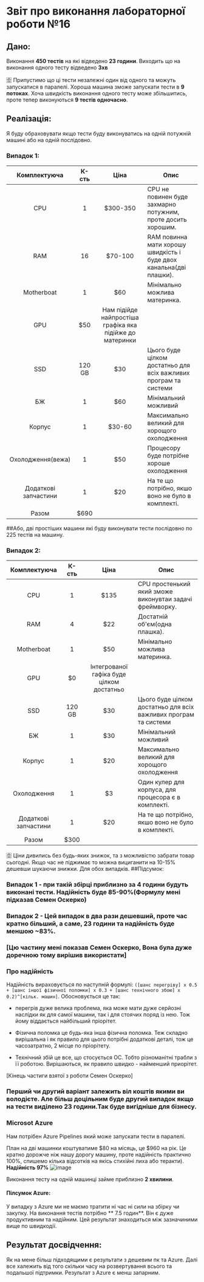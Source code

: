 # Звіт про виконання лабораторної роботи №16
## Дано: 
Виконання **450 тестів** на які відведено **23 години**.
Виходить що на виконання одного тесту відведено **3хв**

🈴 Припустимо що ці тести незалежні один від одного та можуть запускатися в паралелі. Хороша машина зможе запускати тести в **9 потоках**.
Хоча швидкість виконання одного тесту може збільшитись, проте тепер виконуються **9 тестів одночасно**.

## Реалізація:
  Я буду обраховувати якщо тести буду виконуватись на одній потужній машині або на одній послідовно.
  
### Випадок 1:
|Комплектуюча|К-сть|Ціна|Опис|
|:-----:|:-------:|:-----------:|----|
|CPU|1|$300-350|CPU не повинен буде захмарно потужним, проте досить хорошим.|
|RAM|16|$70-100|RAM повинна мати хорошу швидкість і буде двох канальна(дві плашки).|
|Motherboat|1|$60|Мінімально можлива материнка.|
|GPU|$50|Нам підійде найпростіша графіка яка підійже до материнки|
|SSD|120 GB|$30|Цього буде цілком достатньо для всіх важливих програм та системи|
|БЖ|1|$60|Мінімальний можливий|
|Корпус|1|$30-60|Максимально великий для хорощого охолодження|
|Охолодження(вежа)|1|$50|Процесору буде потрібне хороше охолодження|
|Додаткові запчастини|1|$20| На те що потрібно, якшо воно не було в комплекті.|
|Разом|$690|

##Або, дві простіших машини які буду виконувати тести послідовно по 225 тестів на машину.

### Випадок 2:
|Комплектуюча|К-сть|Ціна|Опис|
|:-----:|:-------:|:-----------:|----|
|CPU|1|$135|CPU простенький який зможе виконувтаи задачі фреймворку.|
|RAM|4|$22|Достатній об'єм(одна плашка).|
|Motherboat|1|$50|Мінімально можлива материнка.|
|GPU|$0|Інтегрованої гафіка буде цілком достатньо|
|SSD|120 GB|$30|Цього буде цілком достатньо для всіх важливих програм та системи|
|БЖ|1|$30|Мінімальний можливий|
|Корпус|1|$20|Максимально великий для хорощого охолодження|
|Охолодження|1|$3|Один кулер для корпуса, для процесора є в комплекті.|
|Додаткові запчастини|1|$20| На те що потрібно, якшо воно не було в комплекті.|
|Разом|$300|

🈴 Ціни дивились без будь-яких знижок, та з можливістю забрати товар сьогодні. Якщо час не піджимає то можна вициганити на 10-15% дешевши шукаючи знижки. Для обох випадків.
##Підсумок:
### Випадок 1 - при такій збірці приблизно за 4 години будуть виконані тести. Надійність буде 85-90%(Формулу мені підказав Семен Оскерко)

### Випадок 2 - Цей випадок в два рази дешевший, проте час кратно більший, а саме, 23 години та надійність буде меншою ~83%.

### [Цю частину мені показав Семен Оскерко, Вона була дуже доречною тому вирішив використати]
### Про надійність

Надійність вираховується по наступній формулі: `([шанс перегріву] х 0.5 + [шанс іншої фізичної поломки] х 0.3 + [шанс технічного збою] х 0.2)^[кільк. машин]`. Обосновується це так:

- перегрів дуже велика проблема, яка може мати дуже серйозні наслідки як для самої машини, так і для стоячих поряд із нею. Тож йому віддається найбільший пріорітет.

- Фізична поломка це будь-яка інша фізична поломка. Теж складно вирішальна і як правило для цього потрібні додаткові деталі, тож це часозатратно, 2 місце по пріорітету.

- Технічний збій це все, що стосується ОС. Тобто різноманітні трабли з її роботою. Вирішаються, як правило швидко - найменший приорітет.

[Кінець частиги взятої з роботи Семен Оскерко]

### Перший чи другий варіант залежить віл коштів якими ви володієте. Але більш доцільним буде другий випадок якщо на тести виділено 23 години.Так буде вигідніше для бізнесу. 


### Microsot Azure
Нам потрібен Azure Pipelines який може запускати тести в паралелі.

План на дві машинки коштуватиме $80 на місяць, це $960 на рік. Це кратно дорожче ніж нашу дорогу машину, проте надійність практично 100%, спишемо кілька відсотків на якісь стихійні лиха або теракти). **Надійність 97%**
![image](https://user-images.githubusercontent.com/58112549/114097503-c9b69780-98c8-11eb-9309-e5ea7061ac77.png)

Виконання тесту на одній машинці займе приблизно **2 хвилини**. 

#### Пілсумок Azure:
 У випадку з Azure ми не маємо тратити ні час ні сили на збірку чи закупку. На виконання тестів потрібно ** 7.5 годин**. Він є дуже продуктивним та надійним. Цей результат знаходиться між зазначиними вище по швидкодії.


## Результат досвідчення:
Як на мене більш підходящими є результати з дешевим пк та Azure. Далі все халежить від того скільки часу на розвертування всього та подальшої підтримки. Результат з Azure є менш запарним.

